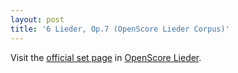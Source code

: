 ```yaml
---
layout: post
title: '6 Lieder, Op.7 (OpenScore Lieder Corpus)'
---
```


Visit the [official set page] in [OpenScore Lieder].

[official set page]: https://musescore.com/openscore-lieder-corpus/sets/5101840
[OpenScore Lieder]: https://musescore.com/openscore-lieder-corpus

